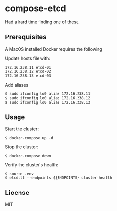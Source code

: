 compose-etcd
============

Had a hard time finding one of these.

Prerequisites
-------------

A MacOS installed Docker requires the following

Update hosts file with:

    172.16.238.11 etcd-01
    172.16.238.12 etcd-02
    172.16.238.13 etcd-03

Add aliases

    $ sudo ifconfig lo0 alias 172.16.238.11
    $ sudo ifconfig lo0 alias 172.16.238.12
    $ sudo ifconfig lo0 alias 172.16.238.13

Usage
-----

Start the cluster:

    $ docker-compose up -d

Stop the cluster:

    $ docker-compose down

Verify the cluster's health:

    $ source .env
    $ etcdctl --endpoints ${ENDPOINTS} cluster-health

License
-------

MIT
